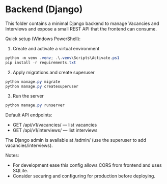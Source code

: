# Backend (Django)

This folder contains a minimal Django backend to manage Vacancies and Interviews and expose a small REST API that the frontend can consume.

Quick setup (Windows PowerShell):

1. Create and activate a virtual environment

```powershell
python -m venv .venv; .\.venv\Scripts\Activate.ps1
pip install -r requirements.txt
```

2. Apply migrations and create superuser

```powershell
python manage.py migrate
python manage.py createsuperuser
```

3. Run the server

```powershell
python manage.py runserver
```

Default API endpoints:

- GET /api/v1/vacancies/  — list vacancies
- GET /api/v1/interviews/ — list interviews

The Django admin is available at /admin/ (use the superuser to add vacancies/interviews).

Notes:
- For development ease this config allows CORS from frontend and uses SQLite.
- Consider securing and configuring for production before deploying.

